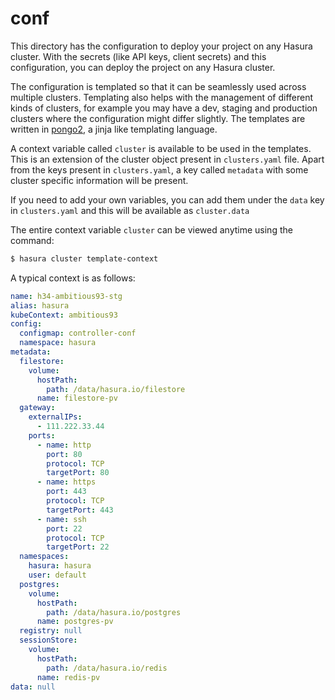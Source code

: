 # conf

This directory has the configuration to deploy your project on any Hasura cluster. With the secrets (like API keys, client secrets) and this configuration, you can deploy the project on any Hasura cluster.

The configuration is templated so that it can be seamlessly used across multiple clusters. Templating also helps with the management of different kinds of clusters, for example you may have a dev, staging and production clusters where the configuration might differ slightly. The templates are written in [pongo2](https://github.com/flosch/pongo2), a jinja like templating language.

A context variable called `cluster` is available to be used in the templates. This is an extension of the cluster object present in `clusters.yaml` file. Apart from the keys present in `clusters.yaml`, a key called `metadata` with some cluster specific information will be present.

If you need to add your own variables, you can add them under the `data` key in `clusters.yaml` and this will be available as `cluster.data`

The entire context variable `cluster` can be viewed anytime using the command:

```bash
$ hasura cluster template-context
```

A typical context is as follows:

```yaml
name: h34-ambitious93-stg
alias: hasura
kubeContext: ambitious93
config:
  configmap: controller-conf
  namespace: hasura
metadata:
  filestore:
    volume:
      hostPath:
        path: /data/hasura.io/filestore
      name: filestore-pv
  gateway:
    externalIPs:
      - 111.222.33.44
    ports:
      - name: http
        port: 80
        protocol: TCP
        targetPort: 80
      - name: https
        port: 443
        protocol: TCP
        targetPort: 443
      - name: ssh
        port: 22
        protocol: TCP
        targetPort: 22
  namespaces:
    hasura: hasura
    user: default
  postgres:
    volume:
      hostPath:
        path: /data/hasura.io/postgres
      name: postgres-pv
  registry: null
  sessionStore:
    volume:
      hostPath:
        path: /data/hasura.io/redis
      name: redis-pv
data: null
```
